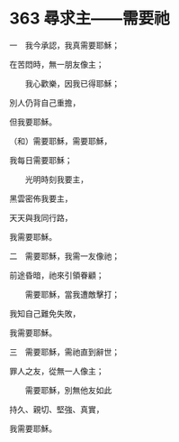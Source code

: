 # 363 尋求主——需要祂

一　我今承認，我真需要耶穌；

在苦悶時，無一朋友像主；

　　我心歡樂，因我已得耶穌；

別人仍背自己重擔，

但我要耶穌。

（和）需要耶穌，需要耶穌，

我每日需要耶穌；

　　光明時刻我要主，

黑雲密佈我要主，

天天與我同行路，

我需要耶穌。

二　需要耶穌，我需一友像祂；

前途昏暗，祂來引領眷顧；

　　需要耶穌，當我遭敵擊打；

我知自己難免失敗，

我需要耶穌。

三　需要耶穌，需祂直到辭世；

罪人之友，從無一人像主；

　　需要耶穌，別無他友如此

持久、親切、堅強、真實，

我需要耶穌。

